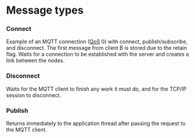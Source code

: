 # Message types

### Connect

Example of an MQTT connection ([QoS](quality_of_service.md) 0) with connect,
publish/subscribe, and disconnect. The first message from client B is stored
due to the retain flag. Waits for a connection to be established with the
server and creates a link between the nodes.

### Disconnect

Waits for the MQTT client to finish any work it must do, and for the TCP/IP
session to disconnect.

### Publish

Returns immediately to the application thread after passing the request to
the MQTT client.


